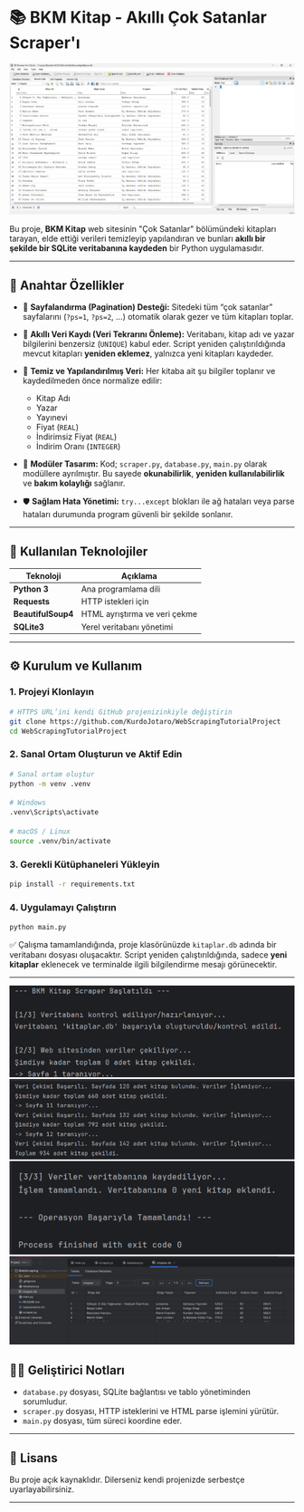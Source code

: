 # 📚 BKM Kitap - Akıllı Çok Satanlar Scraper'ı

![Projenin Çalışma Anı Ekran Görüntüsü](assets/Database.png)

Bu proje, **BKM Kitap** web sitesinin "Çok Satanlar" bölümündeki kitapları tarayan, elde ettiği verileri temizleyip yapılandıran ve bunları **akıllı bir şekilde bir SQLite veritabanına kaydeden** bir Python uygulamasıdır.

---

## 🚀 Anahtar Özellikler

* 🧭 **Sayfalandırma (Pagination) Desteği:**
  Sitedeki tüm “çok satanlar” sayfalarını (`?ps=1`, `?ps=2`, …) otomatik olarak gezer ve tüm kitapları toplar.

* 🧠 **Akıllı Veri Kaydı (Veri Tekrarını Önleme):**
  Veritabanı, kitap adı ve yazar bilgilerini benzersiz (`UNIQUE`) kabul eder.
  Script yeniden çalıştırıldığında mevcut kitapları **yeniden eklemez**, yalnızca yeni kitapları kaydeder.

* 🥹 **Temiz ve Yapılandırılmış Veri:**
  Her kitaba ait şu bilgiler toplanır ve kaydedilmeden önce normalize edilir:

  * Kitap Adı
  * Yazar
  * Yayınevi
  * Fiyat (`REAL`)
  * İndirimsiz Fiyat (`REAL`)
  * İndirim Oranı (`INTEGER`)

* 🧩 **Modüler Tasarım:**
  Kod; `scraper.py`, `database.py`, `main.py` olarak modüllere ayrılmıştır.
  Bu sayede **okunabilirlik**, **yeniden kullanılabilirlik** ve **bakım kolaylığı** sağlanır.

* 🛡️ **Sağlam Hata Yönetimi:**
  `try...except` blokları ile ağ hataları veya parse hataları durumunda program güvenli bir şekilde sonlanır.

---

## 🧪 Kullanılan Teknolojiler

| Teknoloji          | Açıklama                      |
| ------------------ | ----------------------------- |
| **Python 3**       | Ana programlama dili          |
| **Requests**       | HTTP istekleri için           |
| **BeautifulSoup4** | HTML ayrıştırma ve veri çekme |
| **SQLite3**        | Yerel veritabanı yönetimi     |

---

## ⚙️ Kurulum ve Kullanım

### 1. Projeyi Klonlayın

```bash
# HTTPS URL’ini kendi GitHub projenizinkiyle değiştirin
git clone https://github.com/KurdoJotaro/WebScrapingTutorialProject
cd WebScrapingTutorialProject
```

### 2. Sanal Ortam Oluşturun ve Aktif Edin

```bash
# Sanal ortam oluştur
python -m venv .venv

# Windows
.venv\Scripts\activate

# macOS / Linux
source .venv/bin/activate
```

### 3. Gerekli Kütüphaneleri Yükleyin

```bash
pip install -r requirements.txt
```

### 4. Uygulamayı Çalıştırın

```bash
python main.py
```

✅ Çalışma tamamlandığında, proje klasörünüzde `kitaplar.db` adında bir veritabanı dosyası oluşacaktır.
Script yeniden çalıştırıldığında, sadece **yeni kitaplar** eklenecek ve terminalde ilgili bilgilendirme mesajı görünecektir.

---

![Projenin Çalışma Anı Ekran Görüntüsü](assets/Terminal1.png)
![Projenin Çalışma Anı Ekran Görüntüsü](assets/Terminal2.png)
![Projenin Çalışma Anı Ekran Görüntüsü](assets/Terminal3.png)
![Projenin Çalışma Anı Ekran Görüntüsü](assets/Terminal4.png)

## 🧑‍💻 Geliştirici Notları

* `database.py` dosyası, SQLite bağlantısı ve tablo yönetiminden sorumludur.
* `scraper.py` dosyası, HTTP isteklerini ve HTML parse işlemini yürütür.
* `main.py` dosyası, tüm süreci koordine eder.

---

## 📜 Lisans

Bu proje açık kaynaklıdır. Dilerseniz kendi projenizde serbestçe uyarlayabilirsiniz.

---
